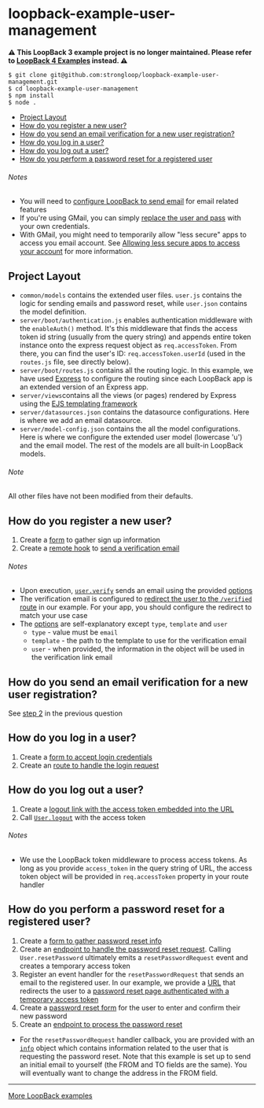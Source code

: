 # loopback-example-user-management

**⚠️ This LoopBack 3 example project is no longer maintained. Please refer to [LoopBack 4 Examples](https://loopback.io/doc/en/lb4/Examples.html) instead. ⚠️**

```
$ git clone git@github.com:strongloop/loopback-example-user-management.git
$ cd loopback-example-user-management
$ npm install
$ node .
```

- [Project Layout](https://github.com/strongloop/loopback-example-user-management#project-layout)
- [How do you register a new user?](https://github.com/strongloop/loopback-example-user-management#how-do-you-register-a-new-user)
- [How do you send an email verification for a new user registration?](https://github.com/strongloop/loopback-example-user-management#how-do-you-send-an-email-verification-for-a-new-user-registration)
- [How do you log in a user?](https://github.com/strongloop/loopback-example-user-management#how-do-you-log-in-a-user)
- [How do you log out a user?](https://github.com/strongloop/loopback-example-user-management#how-do-you-log-out-a-user)
- [How do you perform a password reset for a registered user](https://github.com/strongloop/loopback-example-user-management#how-do-you-perform-a-password-reset-for-a-registered-user)

###### Notes
- You will need to [configure LoopBack to send email](http://loopback.io/doc/en/lb3/Email-connector.html) for email related features
- If you're using GMail, you can simply [replace the user and pass](https://github.com/strongloop/loopback-example-user-management/blob/master/server/datasources.json#L19-L20) with your own credentials.
- With GMail, you might need to temporarily allow "less secure" apps to access you email account. See [Allowing less secure apps to access your account](https://support.google.com/accounts/answer/6010255) for more information.

## Project Layout
- `common/models` contains the extended user files. `user.js` contains the logic for sending emails and password reset, while `user.json` contains the model definition.
- `server/boot/authentication.js` enables authentication middleware with the `enableAuth()` method. It's this middleware that finds the access token id string (usually from the query string) and appends entire token instance onto the express request object as `req.accessToken`. From there, you can find the user's ID: `req.accessToken.userId` (used in the `routes.js` file, see directly below).
- `server/boot/routes.js` contains all the routing logic. In this example, we have used [Express](http://expressjs.com/) to configure the routing since each LoopBack app is an extended version of an Express app.
- `server/views`contains all the views (or pages) rendered by Express using the [EJS templating framework](http://www.embeddedjs.com/)
- `server/datasources.json` contains the datasource configurations. Here is where we add an email datasource.
- `server/model-config.json` contains the all the model configurations. Here is where we configure the extended user model (lowercase 'u') and the email model. The rest of the models are all built-in LoopBack models.

###### Note
All other files have not been modified from their defaults.

## How do you register a new user?
1. Create a [form](https://github.com/strongloop/loopback-example-user-management/blob/master/server/views/login.ejs#L21-L36) to gather sign up information
2. Create a [remote hook](https://github.com/strongloop/loopback-example-user-management/blob/master/common/models/user.js#L5-L35) to [send a verification email](https://github.com/strongloop/loopback-example-user-management/blob/master/common/models/user.js#L9-L34)

###### Notes
- Upon execution, [`user.verify`](https://github.com/strongloop/loopback-example-user-management/blob/master/common/models/user.js#L19) sends an email using the provided [options](https://github.com/strongloop/loopback-example-user-management/blob/master/common/models/user.js#L9-L17)
- The verification email is configured to [redirect the user to the `/verified` route](https://github.com/strongloop/loopback-example-user-management/blob/master/common/models/user.js#L15) in our example. For your app, you should configure the redirect to match your use case
- The [options](https://github.com/strongloop/loopback-example-user-management/blob/master/common/models/user.js#L9-L17) are self-explanatory except `type`, `template` and `user`
  - `type` - value must be `email`
  - `template` - the path to the template to use for the verification email
  - `user` - when provided, the information in the object will be used in the verification link email

## How do you send an email verification for a new user registration?
See [step 2](https://github.com/strongloop/loopback-example-user-management#how-do-you-register-a-new-user) in the previous question

## How do you log in a user?
1. Create a [form to accept login credentials](https://github.com/strongloop/loopback-example-user-management/blob/master/server/views/login.ejs#L2-L17)
2. Create an [route to handle the login request](https://github.com/strongloop/loopback-example-user-management/blob/master/server/boot/routes.js#L20-L41)

## How do you log out a user?
1. Create a [logout link with the access token embedded into the URL](https://github.com/strongloop/loopback-example-user-management/blob/master/server/views/home.ejs#L4)
2. Call [`User.logout`](https://github.com/strongloop/loopback-example-user-management/blob/master/server/boot/routes.js#L45) with the access token

###### Notes
- We use the LoopBack token middleware to process access tokens. As long as you provide `access_token` in the query string of URL, the access token object will be provided in `req.accessToken` property in your route handler

## How do you perform a password reset for a registered user?
1. Create a [form to gather password reset info](https://github.com/strongloop/loopback-example-user-management/blob/master/server/views/login.ejs#L40-L51)
2. Create an [endpoint to handle the password reset request](https://github.com/strongloop/loopback-example-user-management/blob/master/server/boot/routes.js#L69-L83). Calling `User.resetPassword` ultimately emits a `resetPasswordRequest` event and creates a temporary access token
3. Register an event handler for the `resetPasswordRequest` that sends an email to the registered user. In our example, we provide a [URL](https://github.com/strongloop/loopback-example-user-management/blob/master/common/models/user.js#L54) that redirects the user to a [password reset page authenticated with a temporary access token](https://github.com/strongloop/loopback-example-user-management/blob/master/server/boot/routes.js#L85-L92)
4. Create a [password reset form](https://github.com/strongloop/loopback-example-user-management/blob/master/server/views/password-reset.ejs#L2-L17) for the user to enter and confirm their new password
5. Create an [endpoint to process the password reset](https://github.com/strongloop/loopback-example-user-management/blob/master/common/models/user.js#L79-L87)

- For the `resetPasswordRequest` handler callback, you are provided with an [`info`](https://github.com/strongloop/loopback-example-user-management/blob/master/common/models/user.js#L53) object which contains information related to the user that is requesting the password reset. Note that this example is set up to send an initial email to yourself (the FROM and TO fields are the same). You will eventually want to change the address in the FROM field.

---

[More LoopBack examples](https://loopback.io/doc/en/lb3/Tutorials-and-examples.html)

